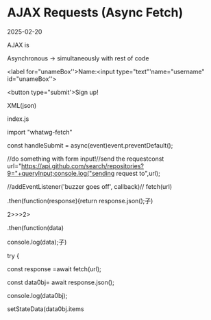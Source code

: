 # AJAX Requests (Async Fetch)
2025-02-20

AJAX is

 Asynchronous -> simultaneously with rest of code



<form role="form" method="GET"" action="/signup"'>

<label for="unameBox''>Name:</label><input type="text"'name="username" id="unameBox''>

<button type="submit'>Sign up!</button>

</form>



<form method="GET" action="https://api.github.com/search/repositories" onSubmit={handleSubmit}



XML(json)

index.js

import "whatwg-fetch"



const handleSubmit = async(event)event.preventDefault();

//do something with form input!//send the requestconst url="https://api.github.com/search/repositories?9="+queryInput;console.log("sending request to",url);

//addEventListener('buzzer goes off', callback)// fetch(url)

.then(function(response){return response.json();子)

2>>>2>

.then(function(data)

console.log(data);子)

try {

const response =await fetch(url);

const data0bj= await response.json();

console.log(data0bj);

setStateData(data0bj.items